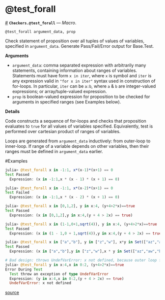 
<a id='@test_forall-1'></a>

# @test_forall

<a id='Checkers.@test_forall' href='#Checkers.@test_forall'>#</a>
**`Checkers.@test_forall`** &mdash; *Macro*.



```
@test_forall argument_data, prop
```

Check statement of proposition over all tuples of values of variables, specified in `argument_data`. Generate Pass/Fail/Error output for Base.Test. 

**Arguments**

  * `argument_data`: comma separated expression with arbitrarily many statements, containing information about ranges of variables. Statements must have form `x in iter`, where `x` is symbol and `iter` is any expression valid in `"for x in iter"` syntax used in construction of for-loops. In particular, `iter` can be `a:b`, where `a` & `b` are integer-valued expressions; or array/tuple-valued expression.
  * `prop` is boolean-valued expression for proposition to be checked for arguments in specified ranges (see Examples below).

**Details**

Code constructs a sequence of for-loops and checks that proposition evaluates to `true` for all values of variables specified. Equivalently, test is performed over cartesian product of ranges of variables.

Loops are generated from `argument_data` inductively: from outer-loop to inner-loop. If range of a variable depends on other variables, then their ranges must be defined in `argument_data` earlier.

#Examples

```julia
julia> @test_forall x in -1:1, x*(x-1)*(x+1) == 0
Test Passed
  Expression: (x in -1:1,x * (x - 1) * (x + 1) == 0)

julia> @test_forall x in -1:1, x*(x-2)*(x+1) == 0
Test Failed
  Expression: (x in -1:1,x * (x - 2) * (x + 1) == 0)

julia> @test_forall x in [0,1,2], y in x:4, (y+4>2*x)==true
Test Passed
  Expression: (x in [0,1,2],y in x:4,(y + 4 > 2x) == true)

julia> @test_forall x in (1-1,0+1,sqrt(4)), y in x:4, (y+4>2*x)==true
Test Passed
  Expression: (x in (1 - 1,0 + 1,sqrt(4)),y in x:4,(y + 4 > 2x) == true)

julia> @test_forall x in ["a","b"], y in ["z","w"], x*y in Set(["az","aw","bz","bw"])
Test Passed
  Expression: (x in ["a","b"],y in ["z","w"],x * y in Set(["az","aw","bz","bw"]))

# Bad design: throws UndefVarError: x not defined, because outer loop for y variable refers to the value of x coming after.
julia> @test_forall y in x:4,x in 0:2, (y+4>2*x)==true
Error During Test
  Test threw an exception of type UndefVarError
  Expression: (y in x:4,x in 0:2,(y + 4 > 2x) == true)
  UndefVarError: x not defined
```


<a target='_blank' href='https://github.com/pkalikman/Checkers.jl/tree/f5b596a843039997e2852cb6148188cab23992ac/src/./test-forall.jl#L1-L44' class='documenter-source'>source</a><br>

